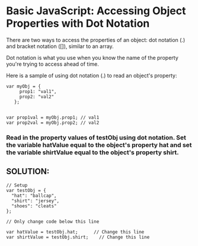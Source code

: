 Basic JavaScript: Accessing Object Properties with Dot Notation
=====================
There are two ways to access the properties of an object: dot notation (.) and bracket notation ([]), similar to an array.

Dot notation is what you use when you know the name of the property you're trying to access ahead of time.

Here is a sample of using dot notation (.) to read an object's property:
```
var myObj = {
     prop1: "val1",
     prop2: "val2"
   };


var prop1val = myObj.prop1; // val1
var prop2val = myObj.prop2; // val2

```
### Read in the property values of testObj using dot notation. Set the variable hatValue equal to the object's property hat and set the variable shirtValue equal to the object's property shirt.





## SOLUTION:

```
// Setup
var testObj = {
  "hat": "ballcap",
  "shirt": "jersey",
  "shoes": "cleats"
};

// Only change code below this line

var hatValue = testObj.hat;      // Change this line
var shirtValue = testObj.shirt;    // Change this line




```